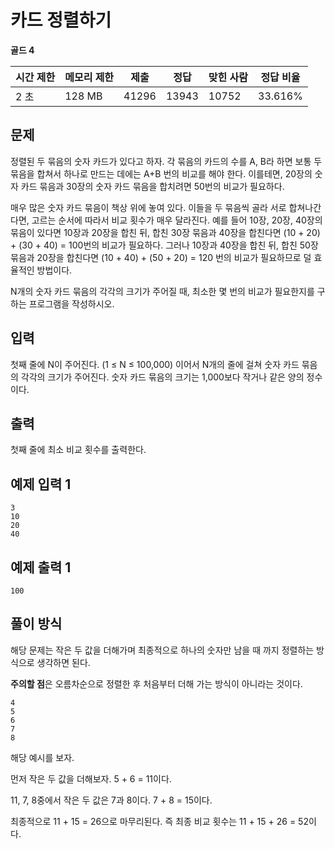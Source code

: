 # 카드 정렬하기

**골드 4**

|시간 제한	|메모리 제한	|제출	|정답|	맞힌 사람|	정답 비율|
|---|---|---|---|---|---|
|2 초|	128 MB|	41296|	13943|	10752|	33.616%|

## 문제

정렬된 두 묶음의 숫자 카드가 있다고 하자. 각 묶음의 카드의 수를 A, B라 하면 보통 두 묶음을 합쳐서 하나로 만드는 데에는 A+B 번의 비교를 해야 한다. 이를테면, 20장의 숫자 카드 묶음과 30장의 숫자 카드 묶음을 합치려면 50번의 비교가 필요하다.

매우 많은 숫자 카드 묶음이 책상 위에 놓여 있다. 이들을 두 묶음씩 골라 서로 합쳐나간다면, 고르는 순서에 따라서 비교 횟수가 매우 달라진다. 예를 들어 10장, 20장, 40장의 묶음이 있다면 10장과 20장을 합친 뒤, 합친 30장 묶음과 40장을 합친다면 (10 + 20) + (30 + 40) = 100번의 비교가 필요하다. 그러나 10장과 40장을 합친 뒤, 합친 50장 묶음과 20장을 합친다면 (10 + 40) + (50 + 20) = 120 번의 비교가 필요하므로 덜 효율적인 방법이다.

N개의 숫자 카드 묶음의 각각의 크기가 주어질 때, 최소한 몇 번의 비교가 필요한지를 구하는 프로그램을 작성하시오.

## 입력 

첫째 줄에 N이 주어진다. (1 ≤ N ≤ 100,000) 이어서 N개의 줄에 걸쳐 숫자 카드 묶음의 각각의 크기가 주어진다. 숫자 카드 묶음의 크기는 1,000보다 작거나 같은 양의 정수이다.

## 출력 

첫째 줄에 최소 비교 횟수를 출력한다.

## 예제 입력 1

```
3
10
20
40
```

## 예제 출력 1

```
100
```

## 풀이 방식 

해당 문제는 작은 두 값을 더해가며 최종적으로 하나의 숫자만 남을 때 까지 정렬하는 방식으로 생각하면 된다.

**주의할 점**은 오름차순으로 정렬한 후 처음부터 더해 가는 방식이 아니라는 것이다.

```
4
5
6
7
8
```

해당 예시를 보자.

먼저 작은 두 값을 더해보자. 5 + 6 = 11이다.

11, 7, 8중에서 작은 두 값은 7과 8이다. 7 + 8 = 15이다.

최종적으로 11 + 15 = 26으로 마무리된다. 즉 최종 비교 횟수는 11 + 15 + 26 = 52이다. 